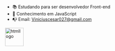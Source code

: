 - 📚 Estudando para ser desenvolvedor Front-end
- 📖 Conhecimento em JavaScript
- 📭 Email: Viniciuscesar027@gmail.com
<img src="https://img.icons8.com/?size=512&id=20909&format=png" style="width: 60px;" alt="htmllogo">
